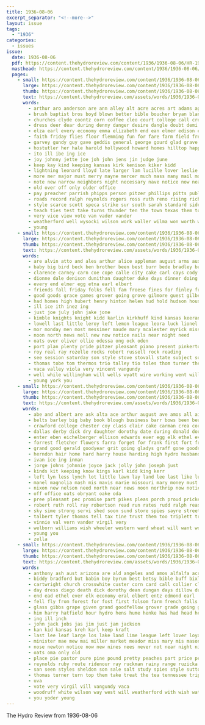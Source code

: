 ```yaml
---
title: 1936-08-06
excerpt_separator: "<!--more-->"
layout: issue
tags:
  - "1936"
categories:
  - issues
issue:
  date: 1936-08-06
  pdf: https://content.thehydroreview.com/content/1936/1936-08-06/HR-1936-08-06.pdf
  masthead: https://content.thehydroreview.com/content/1936/1936-08-06/masthead/HR-1936-08-06.jpg
  pages:
    - small: https://content.thehydroreview.com/content/1936/1936-08-06/small/HR-1936-08-06-01.jpg
      large: https://content.thehydroreview.com/content/1936/1936-08-06/large/HR-1936-08-06-01.jpg
      thumb: https://content.thehydroreview.com/content/1936/1936-08-06/thumbnails/HR-1936-08-06-01.jpg
      text: https://content.thehydroreview.com/assets/words/1936/1936-08-06/HR-1936-08-06-01.txt
      words:
        - arthur aro anderson are ann alley alt acre acres art adams age ago august alfalfa alexander agent all and auld
        - brush baptist bros boyd blown better bible boucher bryan blankenship brown bickel bates byes ben bull bro board bigger brother began books both boyles bandy business but bones bickell brief best betsy blaze bonus buri bell boston birth big barts been begin busi betty blaine ball boll brings bottom bank back bob bethel bench barber brought
        - churches clyde coontz corn coffee cleo court college call crow camp cool care class cratic caddo church city cake charles chambers cross christian case come cant creek cotton clerk cutting cedar count cays creeks close christ carl cartwright chronic clinton cream crail cause county can collier company canyon con comes came col cases cronkite
        - dress deer dear during denny danger desire dangle doubt demi death done daughter down davidson dale denham degree days does deed day dread dover date deal
        - elza earl every economy emma elizabeth end ean elmer edison eden early ever
        - faith friday flies floor flemming fun for fare farm field free former fairly fair francis fell full fred fund fam few first from fed folk forks fairfield fine fire far french fields fall felton
        - garvey gundy guy gave geddis general george gourd glad grave going gin greet graff good glidewell gett grain gail glance gone gressman given grow gilbert
        - hostutler her hale harold hollywood howard homes hilltop happy house hill hirst had high henke has hatfield hume health him hot helps hard hammersley how huff hammer hamil hay hubert henry hour hutchinson hundred heres held home homestead haworth hilton hinton howells hope homer homa hydro
        - ito ill ibe ing ice
        - joy johnny jette joe joh john jens jin judge june
        - keep kay kind keeping kansas kirk kenison kiker kidd
        - lightning leonard lloyd late larger lam lucille lover leslie lawton lucile lay last later look lane losing lorie lights lang left lead love line long land lodge life loyal leader lege lin
        - more mer major must merry mayne mercer much mass many mail most mis marie may monty mamie miller members miles monday music morning milk mote mile mai men madeline main matter missouri money margery march made miss marshall man mauldin
        - note new narrow neighbors night necessary nave notice now nearing ness not nelson noon near need north
        - old over off only older office
        - pay preacher parrish phipps person pitzer phillips pitts public peace part present past pos pal pro perfect pow president plenty place pete pastor people prairie paper pace pat port
        - roads record ralph reynolds rogers ross ruth reno rising richard rings round rush rom rather renew rosa radio reba rolls ray russell roof race reels royal riggs rey rain ruhl rains
        - style scarce scott speca strike sur south sarah standard side sense sheriff show shack sister still scale school said shoulder smith sutton sunday son spring sermon simonds sung store stream small sin stamp ship stains stephens stockton seen such state stephenson see saturday shown summer schuber sum stove shreve she spies slim student strain senator second sherman sone seem service stephen shall space special short sprout standing speece story sale states sins stuff sam station sons ser salary soon swell
        - teach ties test take turns thunder ten the town texas them ton than trip till taylor thurs tee times then taken
        - very vice view vote van vader vander
        - weatherford well wysocki wilson work waller wilma won worth washer wash william wait week was warm walls why went wonder wage weeks woodland wells williams windows whistle wire walts western water wayne with walk will ware wall watson winkler worthy west
        - young
    - small: https://content.thehydroreview.com/content/1936/1936-08-06/small/HR-1936-08-06-02.jpg
      large: https://content.thehydroreview.com/content/1936/1936-08-06/large/HR-1936-08-06-02.jpg
      thumb: https://content.thehydroreview.com/content/1936/1936-08-06/thumbnails/HR-1936-08-06-02.jpg
      text: https://content.thehydroreview.com/assets/words/1936/1936-08-06/HR-1936-08-06-02.txt
      words:
        - are alvin atto and ales arthur alice appleman august arms auxier arm ast alan albert amos austell
        - baby big bird beck ben brother been best burr bede bradley buy bale business blaine bandy brewer
        - clarence carney carn coe cope calle city cake carl cays cody carver che claud car clara caddo coffey can con colorado cream county carey came coy canyon comes crane come cecil colo canton chris camp
        - dionne dale denison dunithan daughter duke days dinner doing day deal dennis decker dungan dunnington dallas
        - every end elmer egg etna earl elbert
        - friends fall friday folks fell fam froese fines for finley from fish famous few fred fern
        - good goods grace games grover going grove gilmore guest gilbert glad grand given gilmor gibbs grain gene gone george
        - had homes high hubert henry hinton helen hud hold hudson house home homer honor hea hildebrand harold huge hydro holiday her hatfield husband harvey has him huss
        - ill ice ith inez ing
        - just joe july john jake jone
        - kimble knights knight kidd karlin kirkhuff kind kansas keeran
        - lowell last little leroy left lemon league leora luck lionel leona let lewis living lin lesson lunch leo lola lump
        - mor monday men most messimer maude mary mcalester myrick miss maddox mash much mille mildred money members mexico moore miller many made mavis melvin market
        - noon north news nell new now notice nails near night need
        - oats over oliver ollie odessa ong ock oden
        - port plan plenty pride pitzer pleasant piano present pinkerton price packard pot proud persia
        - roy real ray rozelle rocks robert russell rock reading
        - see session saturday son style stove stovall state subject sol supper sharry staples short special sister sylvester seed sae sheriff seiberling school start simpson stock silk senator she stout schmidt soon sunday struck smith sale solo save standard
        - thomas tobe tom thermos trio talley tio toles thom turner them thu trip tea train ten ties thomason triplett thi taff ted the
        - vaca valley viola very vincent vangundy
        - well while willingham will wells wyatt wire working went willing with walter walt williams winter weeks want week wilma weatherford work was
        - young york you
    - small: https://content.thehydroreview.com/content/1936/1936-08-06/small/HR-1936-08-06-03.jpg
      large: https://content.thehydroreview.com/content/1936/1936-08-06/large/HR-1936-08-06-03.jpg
      thumb: https://content.thehydroreview.com/content/1936/1936-08-06/thumbnails/HR-1936-08-06-03.jpg
      text: https://content.thehydroreview.com/assets/words/1936/1936-08-06/HR-1936-08-06-03.txt
      words:
        - abe and albert are ask alta ace arthur august ave amos all aid
        - belts barley big baby book blough business barr bows been beulah boucher best bennett balance burgman beckham byrd boyd back buy baie bran boys bank blue blair beat but brother brown
        - crawford college chester coy class clair cake carman crea corn case charles city clark come cost company cobb call cochran course church can court cattle cream cheyenne civil cen
        - dallas derby dick dry daughter dorothy date during donald double day dairy downing done dale down della
        - enter eben eichelberger ellison edwards ever egg elk ethel eva easy ernest edd earl every everett
        - forrest fletcher flowers farra forget for frank first fort from foss fritch
        - grand good gerald goodyear grit going gladys graff gone goods guy glen ground grain grow general
        - herndon hair home hard harry house harding high hydro husband hopewell head harold herman hool hubert howard heard has hays hand her had holcomb hamilton holt hume how hose henry husky
        - ivan ice ing inman
        - jorge johns johnnie joyce jack jolly john joseph just
        - kinds kit keeping know kings karl kidd king kerr
        - left lyn less lynch lot little lawn lay land lee last like lunch life lucille
        - manel magnolia mash mis mavis marie missouri mary money must marguerite many monday milk miller morning murphy miss mogg mapel mae mac marcrum more mcfarlin mill marion maier
        - nixon new nelson need north near news noon northrip now notice not
        - off office oats obryant oake oda
        - pree pleasant pec promise part pikes pleas porch proud prickett pitzer porter price past pase pent people peterson potter peak paul place per pretty
        - robert ruth roll ray robertson read run rates rudd ralph reason roma
        - sky sime strong servi shed soon sund store spies sayre street stange summ son seer stutzman station sunday supply sun school sweetwater special see sister shorts she strike summer sell sale soy stay sweet service ser safe sunda scott short
        - talbert tyler thomas tell tax tine trust them too triplett troup texas then tite than teach tickel thing tice the
        - vinnie val vern vander virgil very
        - welborn williams wish wheeler western ward wheat will want worth world wells weeks willard wife went washington white walter wamsley week wright wesley writer weatherford with wilbur was
        - young you
        - zella
    - small: https://content.thehydroreview.com/content/1936/1936-08-06/small/HR-1936-08-06-04.jpg
      large: https://content.thehydroreview.com/content/1936/1936-08-06/large/HR-1936-08-06-04.jpg
      thumb: https://content.thehydroreview.com/content/1936/1936-08-06/thumbnails/HR-1936-08-06-04.jpg
      text: https://content.thehydroreview.com/assets/words/1936/1936-08-06/HR-1936-08-06-04.txt
      words:
        - anthony ash aust arizona are ald angeles and amos alfalfa acres ann austin albert august apple allis anderson all
        - biddy bradford but babin boy byrum best betsy bible buff bixler bethel butter blaine bartgis biel bran bottom byam big bag branch begin bell bob box better bars bartlett bacon
        - cartwright church crosswhite custer corn card call collier clase claude cliff city clinton chalmers coffee caraway colorado cedar cake cheron caves curly chester christ colts cecil canyon company cheese can cody cream coupe clear
        - day dress diego death dick dorothy dean dungan days dillow during dale daughter deer dollar dau deere
        - end ead ethel ever elk economy eral elbert entz edmond earl
        - fell fly from forest for fost first folsom farm french falls fast famous frank fall finley friends fred friday fish francis fam
        - glass gibbs grape given grand goodfellow grover grade going gallon gall gran george good geary grave golden
        - him harry hatfield hour hydro hens hume henke has had head henry honey hafer hughes home hot her hey house
        - ing ill inch
        - john jack jobs jas jim just jam jackson
        - kan kid kansas kreh karl keep kraft
        - last lee leaf large los lake land lime league left lover loyal lemon lave leghorn laria lucky lose lemons lovely lucy light later leonard lard loye
        - minister mae mew mai miller market meador miss mary mis mason missouri most maxwell mash myrick meda mccormick monday mitchell mexico mcnary minnie men mission mira
        - nose newton notice now new nines nees never not near night niece northern neighbors
        - oats oma only old
        - place pie pastor pure pine pound pretty peaches part price pears public prairie pail phenix pitzer pounds pack pueblo patent pennington power post pum pete peoples pick per
        - reynolds ruby route ridenour ray ruckman rainy range ruzicka
        - san seen styles sheldon son sale salt study spies style sutton sister seifert said seo shall sweet store streams standard shoulders service soap sack smith size stange sell school she sunday spoon see ser shoats silk scouten solid sal sugar sands schools six speed stallion silver springs sons saturday santa stover special
        - thomas turner turn top them take treat the tea tennessee trip then towne
        - uva
        - vote very virgil vill vangundy vaca
        - woodruff white wilson way west will weatherford with wish water weeks week was weather work willow why working wells went win wing words want while wheat
        - you yoder young
---
```


The Hydro Review from 1936-08-06

<!--more-->

